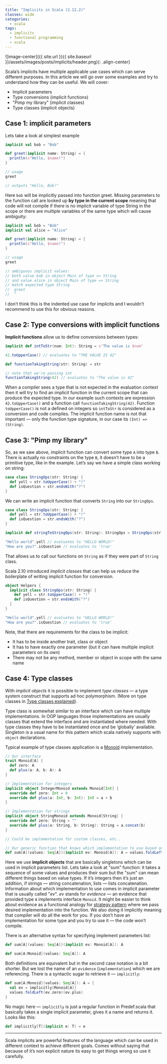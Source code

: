 ```yaml
---
title: "Implicits in Scala (2.12.2)"
classes: wide
categories:
  - scala
tags:
  - implicits
  - functional programming
  - scala
---
```


![image-center]({{ site.url }}{{ site.baseurl }}/assets/images/posts/implicits/header.png){: .align-center}

Scala’s implicits have multiple applicable use cases which can serve different purposes. In this article we will go over some examples and try to understand how they can be useful. We will cover:

* Implicit parameters
* Type conversions (implicit functions)
* "Pimp my library" (implicit classes)
* Type classes (implicit objects)

## Case 1: implicit parameters
Lets take a look at simplest example

```scala
implicit val bob = "Bob"

def greet(implicit name: String) = {
  println(s"Hello, $name!")
}

// usage
greet

// outputs "Hello, Bob!"
```

Here `bob` will be implicitly passed into function greet. Missing parameters to the function call are looked up **by type in the current scope** meaning that code will not compile if there is no implicit variable of type String in the scope or there are multiple variables of the same type which will cause ambiguity:

```scala
implicit val bob = "Bob"
implicit val alice = "Alice"

def greet(implicit name: String) = {
  println(s"Hello, $name!")
}

// usage
greet

// ambiguous implicit values:
// both value bob in object Main of type => String
// and value alice in object Main of type => String
// match expected type String
//  greet
//  ^
```

I don’t think this is the indented use case for implicits and I wouldn’t recommend to use this for obvious reasons.

## Case 2: Type conversions with implicit functions
**Implicit functions** allow us to define conversions between types:

```scala
implicit def intToStr(num: Int): String = s"The value is $num"

42.toUpperCase() // evaluates to "THE VALUE IS 42"

def functionTakingString(str: String) = str

// note that we're passing int
functionTakingString(42) // evaluates to "The value is 42"
```

When a compiler sees a type that is not expected in the evaluation context then it will try to find an implicit function in the current scope that can produce the expected type. In our example such contexts are expression `42.toUpperCase()` and a function call `functionTakingString(42)`. Function `toUpperCase()` is not a defined on integers so `intToStr` is considered as a conversion and code compiles. The implicit function name is not that important — only the function type signature, in our case its `(Int) => (String)`.

## Case 3: "Pimp my library"
So, as we saw above, implicit function can convert some type `A` into type `B`. There is actually no constraints on the type `B`, it doesn’t have to be a primitive type, like in the example. Let’s say we have a simple class working on string:

```scala
case class StringOps(str: String) {
  def yell = str.toUpperCase() + "!"
  def isQuestion = str.endsWith("?")
}
```

We can write an implicit function that converts `String` into our `StringOps`.

```scala
case class StringOps(str: String) {
  def yell = str.toUpperCase() + "!"
  def isQuestion = str.endsWith("?")
}

implicit def stringToStringOps(str: String): StringOps = StringOps(str)

"Hello world".yell // evaluates to "HELLO WORLD!"
"How are you?".isQuestion // evaluates to 'true'
```

That allows us to call our functions on `String` as if they were part of `String` class.

Scala 2.10 introduced _implicit classes_ that can help us reduce the boilerplate of writing implicit function for conversion.

```scala
object Helpers {
  implicit class StringOps(str: String) {
    def yell = str.toUpperCase() + "!"
    def isQuestion = str.endsWith("?")
  }
}

"Hello world".yell // evaluates to "HELLO WORLD!"
"How are you?".isQuestion // evaluates to 'true'
```

Note, that there are requirements for the class to be implicit:
* It has to be inside another trait, class or object
* It has to have exactly one parameter (but it can have multiple implicit parameters on its own)
* There may not be any method, member or object in scope with the same name

## Case 4: Type classes
With _implicit objects_ it is possible to implement _type classes_ — a type system construct that supports ad hoc polymorphism. (More on type classes in [Type classes explained](https://vvviiimmm.github.io/fp/typeclasses/)).

Type class is somewhat similar to an interface which can have multiple implementations. In OOP languages those implementations are usually classes that extend the interface and are instantiated where needed. With type classes they have to be instantiated once and be ‘globally’ available. Singleton is a usual name for this pattern which scala natively supports with `object` declarations.

Typical example of type classes application is a [Monoid](https://en.wikipedia.org/wiki/Monoid) implementation.

```scala
// Our interface
trait Monoid[A] {
  def zero: A
  def plus(a: A, b: A): A
}

// Implementation for integers
implicit object IntegerMonoid extends Monoid[Int] {
  override def zero: Int = 0
  override def plus(a: Int, b: Int): Int = a + b
}

// Implementation for strings
implicit object StringMonoid extends Monoid[String] {
  override def zero: String = ""
  override def plus(a: String, b: String): String = a.concat(b)
}

// Could be implementation for custom classes, etc..

// Our generic function that knows which implementation to use based on type parameter 'A'
def sum[A](values: Seq[A])(implicit ev: Monoid[A]): A = values.foldLeft(ev.zero)(ev.plus)
```

Here we use **implicit objects** that are basically singletons which can be used in implicit parameters list. Lets take a look at "sum" function: it takes a sequence of some values and produces their sum but the "sum" can mean different things based on value types. If it’s integers then it’s just an addition, if strings — string concatenation, lists — lists concatenation. Information about which implementation to use comes in implicit parameter that is usually called "_ev_". _ev_ stands for _evidence_ — an evidence that provided type `A` implements interface `Monoid`. It might be easier to think about evidence as a functional analogy for [strategy pattern](https://en.wikipedia.org/wiki/Strategy_pattern) where we pass desired implementation into the function. We also doing it implicitly meaning that compiler will do all the work for you. If you don’t have an implementation for some type and you try to use it — the code won’t compile.

There is an alternative syntax for specifying implement parameters list:

```scala
def sum[A](values: Seq[A])(implicit ev: Monoid[A]): A

def sum[A:Monoid](values: Seq[A]): A
```

Both definitions are equivalent but in the second case notation is a bit shorter. But we lost the name of an `evidence` (`implementation`) which we are referencing. There is a syntactic sugar to retrieve it — `implicitly`:

```scala
def sum[A:Monoid](values: Seq[A]): A = {
  val ev = implicitly[Monoid[A]]
  values.foldLeft(ev.zero)(ev.plus)
}
```

No magic here — `implicitly` is just a regular function in Predef.scala that basically takes a single implicit parameter, gives it a name and returns it. Looks like this:

```scala
def implicitly[T](implicit e: T) = e 
```

---

Scala implicits are powerful features of the language which can be used in different context to achieve different goals. Comes without saying that because of it’s non explicit nature its easy to get things wrong so use it carefully.